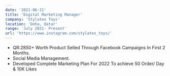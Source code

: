```yaml
---
date: '2021-06-21'
title: 'Digital Marketing Manager'
company: 'Stylatex Toys'
location: 'Doha, Qatar'
range: 'July 2021- Present'
url: 'https://www.instagram.com/stylatex_toys/'
---
```


- QR:2850+ Worth Product Selled Through Facebook Campaigns In First 2 Months.
- Social Media Management.
- Developed Complete Marketing Plan For 2022 To achieve 50 Order/ Day & 10K Likes

